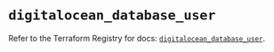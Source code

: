 # `digitalocean_database_user`

Refer to the Terraform Registry for docs: [`digitalocean_database_user`](https://registry.terraform.io/providers/digitalocean/digitalocean/2.59.0/docs/resources/database_user).
